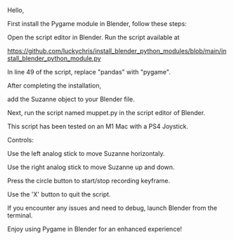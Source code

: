 Hello,

First install the Pygame module in Blender, follow these steps:

Open the script editor in Blender.
Run the script available at

https://github.com/luckychris/install_blender_python_modules/blob/main/install_blender_python_module.py

In line 49 of the script, replace "pandas" with "pygame".

After completing the installation, 

add the Suzanne object to your Blender file.

Next, run the script named muppet.py in the script editor of Blender. 

This script has been tested on an M1 Mac with a PS4 Joystick.

Controls:

Use the left analog stick to move Suzanne horizontaly.

Use the right analog stick to move Suzanne up and down.

Press the circle button to start/stop recording keyframe.

Use the 'X' button to quit the script.

If you encounter any issues and need to debug, launch Blender from the terminal.

Enjoy using Pygame in Blender for an enhanced experience!

